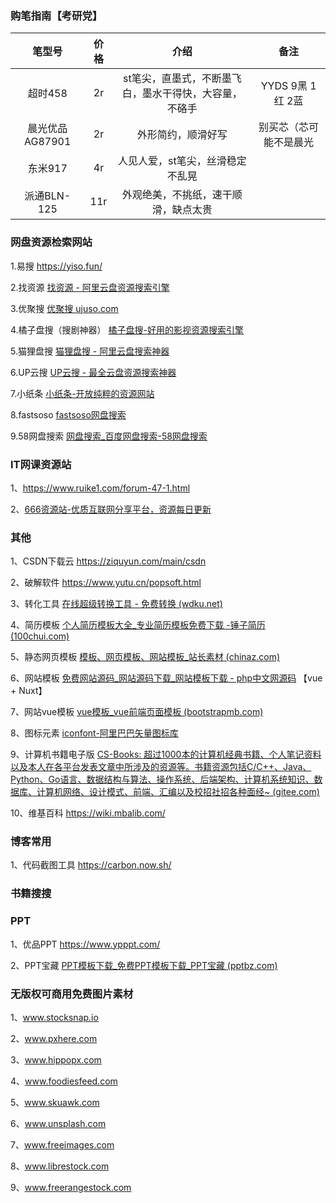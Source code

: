 ### 购笔指南【考研党】

|     笔型号      | 价格 |                          介绍                          |          备注          |
| :-------------: | :--: | :----------------------------------------------------: | :--------------------: |
|     超时458     |  2r  | st笔尖，直墨式，不断墨飞白，墨水干得快，大容量，不硌手 |   YYDS  9黑 1红 2蓝    |
| 晨光优品AG87901 |  2r  |                   外形简约，顺滑好写                   | 别买芯（芯可能不是晨光 |
|     东米917     |  4r  |            人见人爱，st笔尖，丝滑稳定不乱晃            |                        |
|   派通BLN-125   | 11r  |          外观绝美，不挑纸，速干顺滑，缺点太贵          |                        |

### 网盘资源检索网站

1.易搜 https://yiso.fun/ 

2.找资源 [找资源 - 阿里云盘资源搜索引擎](https://zhaoziyuan.me/) 

3.优聚搜 [优聚搜 ujuso.com](https://jujuso.com/) 

4.橘子盘搜（搜剧神器） [橘子盘搜-好用的影视资源搜索引擎](https://www.nmme.cc/) 

5.猫狸盘搜 [猫狸盘搜 - 阿里云盘搜索神器](https://www.alipansou.com/) 

6.UP云搜 [UP云搜 - 最全云盘资源搜索神器](https://www.upyunso.com/) 

7.小纸条 [小纸条-开放纯粹的资源网站](https://u.gitcafe.net/)	 

8.fastsoso [fastsoso网盘搜索](https://www.fastsoso.cn/) 

9.58网盘搜索 [网盘搜索_百度网盘搜索-58网盘搜索](https://www.58wangpan.com/) 

### IT网课资源站

1、https://www.ruike1.com/forum-47-1.html 

2、[666资源站-优质互联网分享平台，资源每日更新](https://666java.com/)

### 其他

1、CSDN下载云 https://ziquyun.com/main/csdn

2、破解软件 https://www.yutu.cn/popsoft.html

3、转化工具 [在线超级转换工具 - 免费转换 (wdku.net)](https://www.wdku.net/)

4、简历模板 [个人简历模板大全_专业简历模板免费下载 -锤子简历 (100chui.com)](https://www.100chui.com/moban/)

5、静态网页模板 [模板、网页模板、网站模板_站长素材 (chinaz.com)](https://sc.chinaz.com/moban/)

6、网站模板 [免费网站源码_网站源码下载_网站模板下载 - php中文网源码](https://www.php.cn/xiazai/code)  【vue + Nuxt】

7、网站vue模板 [vue模板_vue前端页面模板 (bootstrapmb.com)](http://www.bootstrapmb.com/tag/vuemoban)

8、图标元素 [iconfont-阿里巴巴矢量图标库](https://www.iconfont.cn/)

9、计算机书籍电子版  [CS-Books: 超过1000本的计算机经典书籍、个人笔记资料以及本人在各平台发表文章中所涉及的资源等。书籍资源包括C/C++、Java、Python、Go语言、数据结构与算法、操作系统、后端架构、计算机系统知识、数据库、计算机网络、设计模式、前端、汇编以及校招社招各种面经~ (gitee.com)](https://gitee.com/ForthEspada/CS-Books)

10、维基百科 https://wiki.mbalib.com/

### 博客常用

1、代码截图工具 https://carbon.now.sh/

### 书籍搜搜

### PPT

1、优品PPT https://www.ypppt.com/

2、PPT宝藏 [PPT模板下载_免费PPT模板下载_PPT宝藏 (pptbz.com)](http://www.pptbz.com/)

### 无版权可商用免费图片素材

1、www.stocksnap.io 

2、www.pxhere.com 

3、www.hippopx.com 

4、www.foodiesfeed.com 

5、www.skuawk.com 

6、www.unsplash.com 

7、www.freeimages.com 

8、www.librestock.com 

9、www.freerangestock.com

